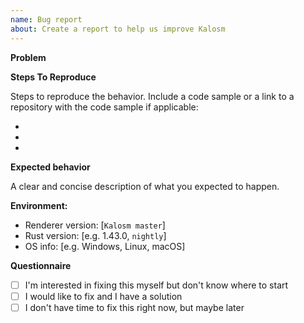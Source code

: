 ```yaml
---
name: Bug report
about: Create a report to help us improve Kalosm
---
```


**Problem**

<!-- A clear and concise description of what the bug is. -->

**Steps To Reproduce**

Steps to reproduce the behavior. Include a code sample or a link to a repository with the code sample if applicable:

-
-
-

**Expected behavior**

A clear and concise description of what you expected to happen.

**Environment:**

- Renderer version: [`Kalosm master`]
- Rust version: [e.g. 1.43.0, `nightly`]
- OS info: [e.g. Windows, Linux, macOS]

**Questionnaire**

<!-- If you feel up to the challenge, please check one of the boxes below: -->

- [ ] I'm interested in fixing this myself but don't know where to start
- [ ] I would like to fix and I have a solution
- [ ] I don't have time to fix this right now, but maybe later
